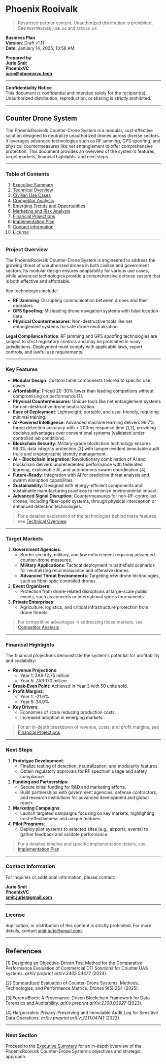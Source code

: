 # **Phoenix Rooivalk**

> Restricted partner content. Unauthorized distribution is prohibited. See
> `RESPONSIBLE_USE.md` and `ACCESS.md`.

**Business Plan**\
**Version**: Draft v1.11\
**Date**: January 14, 2025; 10:58 AM

**Prepared by**:\
**Jurie Smit**\
**PhoenixVC**\
**[jurie@phoenixvc.tech](mailto:jurie@phoenixvc.tech)**

---

**Confidentiality Notice**\
This document is confidential and intended solely for the recipient(s).
Unauthorized distribution, reproduction, or sharing is strictly prohibited.

---

## **Counter Drone System**

The PhoenixRooivalk Counter-Drone System is a modular, cost-effective solution
designed to neutralize unauthorized drones across diverse sectors. It leverages
advanced technologies such as RF jamming, GPS spoofing, and physical
countermeasures like net entanglement to offer comprehensive protection. This
document provides an overview of the system's features, target markets,
financial highlights, and next steps.

---

### **Table of Contents**

1. [Executive Summary](./docs/executive_summary.html)
2. [Technical Overview](./docs/technical_overview.html)
3. [Civilian Use Cases](./docs/civilian_use_cases.html)
4. [Competitor Analysis](./docs/competitor_analysis.html)
5. [Emerging Trends and Opportunities](./docs/emerging_trends_opportunities.html)
6. [Marketing and Risk Analysis](./docs/marketing_and_risk_analysis.html)
7. [Financial Projections](./docs/financial_projections.html)
8. [Implementation Plan](./docs/implementation_plan.html)
9. [Contact Information](#contact-information)
10. [License](#license)

---

### **Project Overview**

The PhoenixRooivalk Counter-Drone System is engineered to address the growing
threat of unauthorized drones in both civilian and government sectors. Its
modular design ensures adaptability for various use cases, while advanced
technologies provide a comprehensive defense system that is both effective and
affordable.

Key technologies include:

- **RF Jamming**: Disrupting communication between drones and their operators.
- **GPS Spoofing**: Misleading drone navigation systems with false location
  data.
- **Physical Countermeasures**: Non-destructive tools like net entanglement
  systems for safe drone neutralization.

**Legal Compliance Notice**: RF jamming and GPS spoofing technologies are subject to strict 
regulatory controls and may be prohibited in many jurisdictions. Deployment must comply with 
applicable laws, export controls, and lawful use requirements.

---

### **Key Features**

- **Modular Design**: Customizable components tailored to specific use cases.
- **Affordability**: Priced 20–30% lower than leading competitors without
  compromising on performance [1].
- **Physical Countermeasures**: Unique tools like net entanglement systems for
  non-destructive drone neutralization.
- **Ease of Deployment**: Lightweight, portable, and user-friendly, requiring
  minimal training.
- **AI-Powered Intelligence**: Advanced machine learning delivers 99.7% threat
  detection accuracy with < 200ms response time [1,2], providing decisive advantages
  over conventional systems (validated under controlled lab conditions).
- **Blockchain Security**: Military-grade blockchain technology ensures 99.3%
  data integrity protection [3] with tamper-evident immutable audit trails and cryptographic
  identity management.
- **AI + Blockchain Integration**: Revolutionary combination of AI and
  blockchain delivers unprecedented performance with federated learning,
  explainable AI, and autonomous swarm coordination [4].
- **Future-Ready**: Integration with AI for predictive threat analysis and swarm
  disruption capabilities.
- **Sustainability**: Designed with energy-efficient components and sustainable
  manufacturing practices to minimize environmental impact.
- **Advanced Signal Disruption**: Countermeasures for non-RF-controlled drones,
  including fiber-optic systems, through physical interception or enhanced
  detection technologies.

> For a detailed explanation of the technologies behind these features, see
> [Technical Overview](./docs/technical_overview.html).

---

### **Target Markets**

1. **Government Agencies**:
   - Border security, military, and law enforcement requiring advanced
     counter-drone measures.
   - **Military Applications**: Tactical deployment in battlefield scenarios for
     neutralizing reconnaissance and offensive drones.
   - **Advanced Threat Environments**: Targeting new drone technologies, such as
     fiber-optic controlled drones.
2. **Event Organizers**:
   - Protection from drone-related disruptions at large-scale public events,
     such as concerts or international sports tournaments.
3. **Private Enterprises**:
   - Agriculture, logistics, and critical infrastructure protection from drone
     threats.

> For competitive advantages in addressing these markets, see
> [Competitor Analysis](./docs/competitor_analysis.html).

---

### **Financial Highlights**

The financial projections demonstrate the system's potential for profitability
and scalability:

- **Revenue Projections**:
  - Year 1: ZAR 12.75 million
  - Year 5: ZAR 170 million
- **Break-Even Point**: Achieved in Year 3 with 50 units sold.
- **Profit Margins**:
  - Year 1: -21.6%
  - Year 5: 34.9%
- **Key Drivers**:
  - Economies of scale reducing production costs.
  - Increased adoption in emerging markets.

> For an in-depth breakdown of revenue, costs, and profit margins, see
> [Financial Projections](./docs/financial_projections.html).

---

### **Next Steps**

1. **Prototype Development**:
   - Finalize testing of detection, neutralization, and modularity features.
   - Obtain regulatory approvals for RF spectrum usage and safety compliance.
2. **Funding and Partnerships**:
   - Secure initial funding for R&D and marketing efforts.
   - Build partnerships with government agencies, defense contractors, and
     research institutions for advanced development and global reach.
3. **Marketing Campaigns**:
   - Launch targeted campaigns focusing on key markets, highlighting
     cost-effectiveness and unique features.
4. **Pilot Programs**:
   - Deploy pilot systems to selected sites (e.g., airports, events) to gather
     feedback and validate performance.

> For a detailed timeline and specific implementation details, see
> [Implementation Plan](./docs/implementation_plan.html).

---

### **Contact Information**

For inquiries or additional information, please contact:

**Jurie Smit**\
**PhoenixVC**\
**[smit.jurie@gmail.com](mailto:smit.jurie@gmail.com)**

---

### **License**

duplication, or distribution of this content is strictly prohibited. For more
details, contact [smit.jurie@gmail.com](mailto:smit.jurie@gmail.com).

---

## **References**

[1] Designing an Objective-Driven Test Method for the Comparative Performance Evaluation of Commercial DTI Solutions for Counter UAS systems. *arXiv preprint arXiv:2405.04477* (2024).

[2] Standardized Evaluation of Counter-Drone Systems: Methods, Technologies, and Performance Metrics. *Drones* 9(5):354 (2025).

[3] ForensiBlock: A Provenance-Driven Blockchain Framework for Data Forensics and Auditability. *arXiv preprint arXiv:2308.03927* (2023).

[4] Harpocrates: Privacy-Preserving and Immutable Audit Log for Sensitive Data Operations. *arXiv preprint arXiv:2211.04741* (2022).

---

### **Next Section**

Proceed to the [Executive Summary](./docs/executive_summary.html) for an
in-depth overview of the PhoenixRooivalk Counter-Drone System's objectives and
strategic approach.
